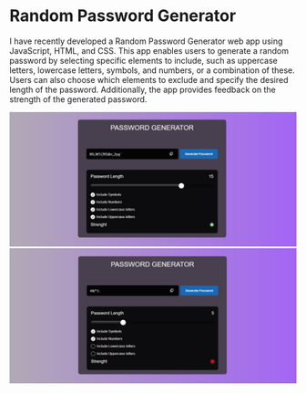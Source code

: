 # Random Password Generator
<p>I have recently developed a Random Password Generator web app using JavaScript, HTML, and CSS. This app enables users to generate a random password by selecting specific elements to include, such as uppercase letters, lowercase letters, symbols, and numbers, or a combination of these. Users can also choose which elements to exclude and specify the desired length of the password. Additionally, the app provides feedback on the strength of the generated password. </p>
<img src='SS-1.jpg'/>
<br>
<img src='SS-2.jpg'/>